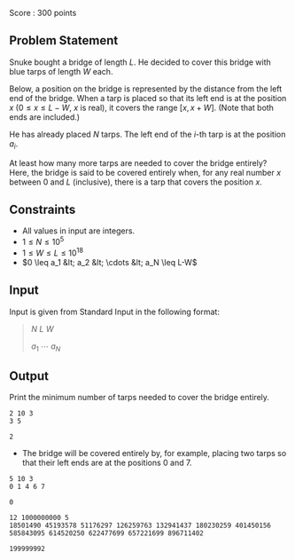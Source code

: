 Score : $300$ points

## Problem Statement

Snuke bought a bridge of length $L$.
He decided to cover this bridge with blue tarps of length $W$ each.

Below, a position on the bridge is represented by the distance from the left end of the bridge.
When a tarp is placed so that its left end is at the position $x$ ($0 \leq x \leq L-W$, $x$ is real), it covers the range $[x, x+W]$. (Note that both ends are included.)

He has already placed $N$ tarps.
The left end of the $i$-th tarp is at the position $a_i$.

At least how many more tarps are needed to cover the bridge entirely?
Here, the bridge is said to be covered entirely when, for any real number $x$ between $0$ and $L$ (inclusive), there is a tarp that covers the position $x$.

## Constraints

- All values in input are integers.
- $1 \leq N \leq 10^{5}$
- $1 \leq W \leq L \leq 10^{18}$
- $0 \leq a_1 &lt; a_2 &lt; \cdots &lt; a_N \leq L-W$

## Input

Input is given from Standard Input in the following format:

> $N$ $L$ $W$
> 
> $a_1$ $\cdots$ $a_N$

## Output

Print the minimum number of tarps needed to cover the bridge entirely.

```input1
2 10 3
3 5
```

```output1
2
```

- The bridge will be covered entirely by, for example, placing two tarps so that their left ends are at the positions $0$ and $7$.

```input2
5 10 3
0 1 4 6 7
```

```output2
0
```

```input3
12 1000000000 5
18501490 45193578 51176297 126259763 132941437 180230259 401450156 585843095 614520250 622477699 657221699 896711402
```

```output3
199999992
```